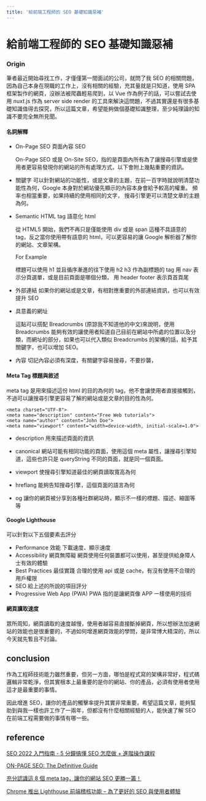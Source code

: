 ```yaml
---
title: '給前端工程師的 SEO 基礎知識惡補'
---
```


# 給前端工程師的 SEO 基礎知識惡補

### Origin

筆者最近開始尋找工作，才僅僅第一間面試的公司，就問了我 SEO 的相關問題，因為自己本身在現職的工作上，沒有相關的經驗，充其量就是只知道，使用 SPA 框架製作的網頁，沒辦法被爬蟲輕易爬到，以 Vue 作為例子的話，可以嘗試去使用 nuxt.js 作為 server side render 的工具來解決這問題，不過其實還是有很多基礎知識值得去探究，所以這篇文章，希望能夠做個基礎知識整理，至少純理論的知識不要完全無所見聞。

#### 名詞解釋

- On-Page SEO 頁面內容 SEO

  On-Page SEO 或是 On-Site SEO，指的是頁面內所有為了讓搜尋引擎或是使用者更容易發現你的網站的所有處理方式，以下會附上幾點重要的資訊。

- 關鍵字
  可以針對網站的功能性，或是文章的主題，在前一百字時就說明清楚功能性為何，Google 本身對於網站優先顯示的內容本身會給予較高的權重。
  頻率也相當重要，如果持續的使用相同的文字， 搜尋引擎更可以清楚文章的主題為何。

- Semantic HTML tag 語意化 html

  從 HTML5 開始，我們不再只是僅能使用 div 或是 span 這種不具語意的 tag，反之當你使用帶有語意的 html，可以更容易的讓 Google 解析器了解你的網站、文章架構。

  For Example

  標題可以使用 h1 並且循序漸進的往下使用 h2 h3 作為副標題的 tag
  用 nav 表示分頁選單，或是目前頁面是哪個分類，
  用 header footer 表示頁首頁尾

- 外部連結
  如果你的網站或是文章，有相對應重要的外部連結資訊，也可以有效提升 SEO

- 具意義的網址

  這點可以搭配 Breadcrumbs (原諒我不知道他的中文)來說明，使用 Breadcrumbs 能夠有效的讓使用者知道自己目前在網站中所處的位置以及分類，而網址的部分，如果也可以代入類似 Breadcrumbs 的架構的話，給予其關鍵字，也可以增加 SEO。

- 內容
  切記內容必須有深度，有關鍵字容易搜尋，不要抄襲，

#### Meta Tag 標題與敘述

meta tag 是用來描述這份 html 的目的為何的 tag，他不會讓使用者直接接觸到，不過可以讓搜尋引擎更容易了解的網站或是文章的目的性為何。

```htmlembedded=
<meta charset="UTF-8">
<meta name="description" content="Free Web tutorials">
<meta name="author" content="John Doe">
<meta name="viewport" content="width=device-width, initial-scale=1.0">
```

- description
  用來描述頁面的資訊

- canonical
  網站可能有相同功能的頁面，使用這個 meta 屬性，讓搜尋引擎知道，這些也許只是 queryString 不同的頁面，就是同一個頁面。

- viewport
  使搜尋引擎知道最佳的網頁讀取寬高為何

- hreflang
  能夠告知搜尋引擎，這個頁面的語言為何

- og
  讓你的網頁被分享到各種社群網站時，顯示不一樣的標題、描述、縮圖等等

#### Google Lighthouse

可以針對以下五個要素去評分

- Performance 效能
  下載速度、顯示速度
- Accessibility 網頁無障礙
  網頁使用任何裝置都可以使用，甚至提供給身障人士有效的體驗
- Best Practices 最佳實踐
  合理的使用 api 或是 cache，有沒有使用不合理的用戶權限
- SEO
  給上述的所說的項目評分
- Progressive Web App (PWA)
  PWA 指的是讓網頁像 APP 一樣使用的技術

#### 網頁讀取速度

眾所周知，網頁讀取的速度越慢，使用者越容易直接斷掉網頁，所以想辦法加速網站的效能也是很重要的，不過如何增進網頁效能的學問，是非常博大精深的，所以今天就先暫且不討論。

## conclusion

作為工程師技術能力雖然重要，但另一方面，哪怕是程式寫的架構非常好，程式碼邏輯非常乾淨，但其實根本上最重要的是你的網站、你的產品，必須有使用者使用這才是最重要的事情。

因此增進 SEO，讓你的產品的觸擊率提升其實非常重要，希望這篇文章，能夠幫助到與我一樣也許工作了一兩年，但都沒有什麼相關經驗的人，能快速了解 SEO 在前端工程需要做的事情有哪一些。

## reference

[SEO 2022 入門指南 - 5 分鐘搞懂 SEO 怎麼做 + 進階操作課程](https://seo.whoops.com.tw/what-is-seo/)

[ON-PAGE SEO: The Definitive Guide](https://backlinko.com/on-page-seo)

[充分認識這 8 個 meta tag，讓你的網站 SEO 更勝一籌！](https://ysnweb.net/2020/01/seo-guide/html-meta-tag-seo/)

[Chrome 推出 Lighthouse 前端稽核功能 – 為了更好的 SEO 與使用者體驗](https://www.astralweb.com.tw/google-lighthouse-for-front-end-audits-to-imporve-better-seo-and-user-experience/)
